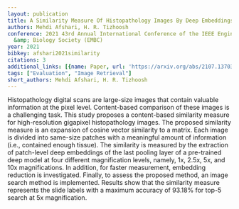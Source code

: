 ```yaml
---
layout: publication
title: A Similarity Measure Of Histopathology Images By Deep Embeddings
authors: Mehdi Afshari, H. R. Tizhoosh
conference: 2021 43rd Annual International Conference of the IEEE Engineering in Medicine
  &amp; Biology Society (EMBC)
year: 2021
bibkey: afshari2021similarity
citations: 3
additional_links: [{name: Paper, url: 'https://arxiv.org/abs/2107.13703'}]
tags: ["Evaluation", "Image Retrieval"]
short_authors: Mehdi Afshari, H. R. Tizhoosh
---
```

Histopathology digital scans are large-size images that contain valuable
information at the pixel level. Content-based comparison of these images is a
challenging task. This study proposes a content-based similarity measure for
high-resolution gigapixel histopathology images. The proposed similarity
measure is an expansion of cosine vector similarity to a matrix. Each image is
divided into same-size patches with a meaningful amount of information (i.e.,
contained enough tissue). The similarity is measured by the extraction of
patch-level deep embeddings of the last pooling layer of a pre-trained deep
model at four different magnification levels, namely, 1x, 2.5x, 5x, and 10x
magnifications. In addition, for faster measurement, embedding reduction is
investigated. Finally, to assess the proposed method, an image search method is
implemented. Results show that the similarity measure represents the slide
labels with a maximum accuracy of 93.18% for top-5 search at 5x magnification.